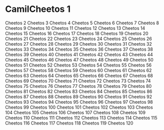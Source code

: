 # CamilCheetos 1
Cheetos 2
Cheetos 3
Cheetos 4
Cheetos 5
Cheetos 6
Cheetos 7
Cheetos 8
Cheetos 9
Cheetos 10
Cheetos 11
Cheetos 12
Cheetos 13
Cheetos 14
Cheetos 15
Cheetos 16
Cheetos 17
Cheetos 18
Cheetos 19
Cheetos 20
Cheetos 21
Cheetos 22
Cheetos 23
Cheetos 24
Cheetos 25
Cheetos 26
Cheetos 27
Cheetos 28
Cheetos 29
Cheetos 30
Cheetos 31
Cheetos 32
Cheetos 33
Cheetos 34
Cheetos 35
Cheetos 36
Cheetos 37
Cheetos 38
Cheetos 39
Cheetos 40
Cheetos 41
Cheetos 42
Cheetos 43
Cheetos 44
Cheetos 45
Cheetos 46
Cheetos 47
Cheetos 48
Cheetos 49
Cheetos 50
Cheetos 51
Cheetos 52
Cheetos 53
Cheetos 54
Cheetos 55
Cheetos 56
Cheetos 57
Cheetos 58
Cheetos 59
Cheetos 60
Cheetos 61
Cheetos 62
Cheetos 63
Cheetos 64
Cheetos 65
Cheetos 66
Cheetos 67
Cheetos 68
Cheetos 69
Cheetos 70
Cheetos 71
Cheetos 72
Cheetos 73
Cheetos 74
Cheetos 75
Cheetos 76
Cheetos 77
Cheetos 78
Cheetos 79
Cheetos 80
Cheetos 81
Cheetos 82
Cheetos 83
Cheetos 84
Cheetos 85
Cheetos 86
Cheetos 87
Cheetos 88
Cheetos 89
Cheetos 90
Cheetos 91
Cheetos 92
Cheetos 93
Cheetos 94
Cheetos 95
Cheetos 96
Cheetos 97
Cheetos 98
Cheetos 99
Cheetos 100
Cheetos 101
Cheetos 102
Cheetos 103
Cheetos 104
Cheetos 105
Cheetos 106
Cheetos 107
Cheetos 108
Cheetos 109
Cheetos 110
Cheetos 111
Cheetos 112
Cheetos 113
Cheetos 114
Cheetos 115
Cheetos 116
Cheetos 117
Cheetos 118
Cheetos 119
Cheetos 120
